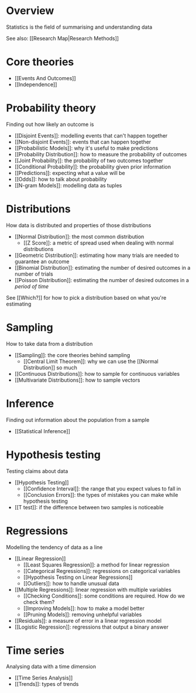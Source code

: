 # Overview
Statistics is the field of summarising and understanding data

See also: [[Research Map|Research Methods]]

# Core theories
- [[Events And Outcomes]]
- [[Independence]]

# Probability theory
Finding out how likely an outcome is

- [[Disjoint Events]]: modelling events that can't happen together
- [[Non-disjoint Events]]: events that can happen together
- [[Probabilistic  Models]]: why it's useful to make predictions
- [[Probability Distribution]]: how to measure the probability of outcomes
- [[Joint Probability]]: the probability of two outcomes together
- [[Conditional Probability]]: the probability given prior information
- [[Predictions]]: expecting what a value will be
- [[Odds]]: how to talk about probability
- [[N-gram Models]]: modelling data as tuples

# Distributions
How data is distributed and properties of those distributions

- [[Normal Distribution]]: the most common distribution
	- [[Z Score]]: a metric of spread used when dealing with normal distributions
- [[Geometric Distribution]]: estimating how many trials are needed to guarantee an outcome
- [[Binomial Distribution]]: estimating the number of desired outcomes in a number of trials
- [[Poisson Distribution]]: estimating the number of desired outcomes in a *period of time*

See [[Which?]] for how to pick a distribution based on what you're estimating

# Sampling
How to take data from a distribution

- [[Sampling]]: the core theories behind sampling
	- [[Central Limit Theorem]]: why we can use the [[Normal Distribution]] so much
- [[Continuous Distributions]]: how to sample for continuous variables
- [[Multivariate Distributions]]: how to sample vectors

# Inference
Finding out information about the population from a sample

- [[Statistical Inference]]

# Hypothesis testing
Testing claims about data

- [[Hypothesis Testing]]
	- [[Confidence Interval]]: the range that you expect values to fall in
	- [[Conclusion Errors]]: the types of mistakes you can make while hypothesis testing
- [[T test]]: if the difference between two samples is noticeable

# Regressions
Modelling the tendency of data as a line

- [[Linear Regression]]
	- [[Least Squares Regression]]: a method for linear regression
	- [[Categorical Regressions]]: regressions on categorical variables
	- [[Hypothesis Testing on Linear Regressions]]
	- [[Outliers]]: how to handle unusual data
- [[Multiple Regressions]]: linear regression with multiple variables
	- [[Checking Conditions]]: some conditions are required. How do we check them?
	- [[Improving Models]]: how to make a model better
	- [[Pruning Models]]: removing unhelpful variables
- [[Residuals]]: a measure of error in a linear regression model
- [[Logistic Regression]]: regressions that output a binary answer

# Time series
Analysing data with a time dimension

- [[Time Series Analysis]]
- [[Trends]]: types of trends

